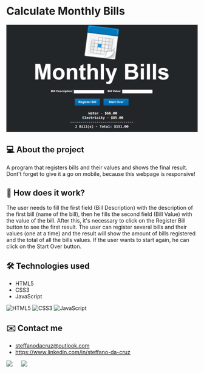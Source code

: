 # Calculate Monthly Bills
![Monthly Bills](/assets/images/readme-monthly-bills.png)

## 💻 About the project
A program that registers bills and their values and shows the final result. Dont't forget to give it a go on mobile, because this webpage is responsive!

## 🤔 How does it work?
The user needs to fill the first field (Bill Description) with the description of the first bill (name of the bill), then he fills the second field (Bill Value) with the value of the bill. After this, it's necessary to click on the Register Bill button to see the first result. The user can register several bills and their values (one at a time) and the result will show the amount of bills registered and the total of all the bills values. If the user wants to start again, he can click on the Start Over button.

## 🛠 Technologies used
- HTML5
- CSS3
- JavaScript
  
![HTML5](https://img.shields.io/badge/HTML5-E34F26?style=for-the-badge&logo=html5&logoColor=white)
![CSS3](https://img.shields.io/badge/CSS3-1572B6?style=for-the-badge&logo=css3&logoColor=white)
![JavaScript](https://img.shields.io/badge/JavaScript-323330?style=for-the-badge&logo=javascript&logoColor=F7DF1E)

## ✉️ Contact me
- steffanodacruz@outlook.com
- https://www.linkedin.com/in/steffano-da-cruz
  
<a href="mailto:steffanodacruz@outlook.com"><img src="https://img.shields.io/badge/Outlook-blue?style=for-the-badge&logo=microsoftoutlook" style="margin-right: 2vw" target="_blank"></a>
<a href="https://www.linkedin.com/in/steffano-da-cruz/" target="_blank"><img src="https://img.shields.io/badge/-LinkedIn-%230077B5?style=for-the-badge&logo=linkedin&logoColor=white" style="margin-right: 2vw" target="_blank"></a>
